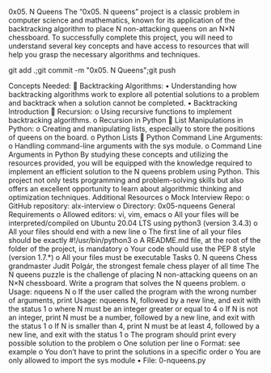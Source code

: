 0x05. N Queens
The “0x05. N queens” project is a classic problem in computer science and mathematics, known for its application of the backtracking algorithm to place N non-attacking queens on an N×N chessboard. To successfully complete this project, you will need to understand several key concepts and have access to resources that will help you grasp the necessary algorithms and techniques.

git add .;git commit -m "0x05. N Queens";git push

Concepts Needed:
	Backtracking Algorithms:
    •	Understanding how backtracking algorithms work to explore all potential solutions to a problem and backtrack when a solution cannot be completed.
    •	Backtracking Introduction
	Recursion:
    o	Using recursive functions to implement backtracking algorithms.
    o	Recursion in Python
	List Manipulations in Python:
    o	Creating and manipulating lists, especially to store the positions of queens on the board.
    o	Python Lists
	Python Command Line Arguments:
    o	Handling command-line arguments with the sys module.
    o	Command Line Arguments in Python
By studying these concepts and utilizing the resources provided, you will be equipped with the knowledge required to implement an efficient solution to the N queens problem using Python. This project not only tests programming and problem-solving skills but also offers an excellent opportunity to learn about algorithmic thinking and optimization techniques.
Additional Resources
    o	Mock Interview
Repo:
    o	GitHub repository: alx-interview
    o	Directory: 0x05-nqueens
General Requirements
    o	Allowed editors: vi, vim, emacs
    o	All your files will be interpreted/compiled on Ubuntu 20.04 LTS using python3 (version 3.4.3)
    o	All your files should end with a new line
    o	The first line of all your files should be exactly #!/usr/bin/python3
    o	A README.md file, at the root of the folder of the project, is mandatory
    o	Your code should use the PEP 8 style (version 1.7.*)
    o	All your files must be executable
Tasks
0. N queens
Chess grandmaster Judit Polgár, the strongest female chess player of all time
The N queens puzzle is the challenge of placing N non-attacking queens on an N×N chessboard. Write a program that solves the N queens problem.
    o	Usage: nqueens N
    o	If the user called the program with the wrong number of arguments, print Usage: nqueens N, followed by a new line, and exit with the status 1
    o	where N must be an integer greater or equal to 4
    o	If N is not an integer, print N must be a number, followed by a new line, and exit with the status 1
    o	If N is smaller than 4, print N must be at least 4, followed by a new line, and exit with the status 1
    o	The program should print every possible solution to the problem
    o	One solution per line
    o	Format: see example
    o	You don’t have to print the solutions in a specific order
    o	You are only allowed to import the sys module
•	File: 0-nqueens.py
